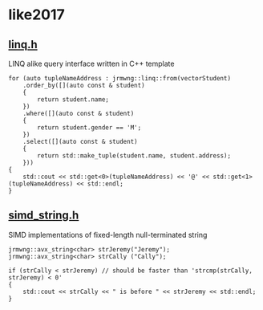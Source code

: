 # like2017

## [linq.h](like2017/linq.h)
LINQ alike query interface written in C++ template

    for (auto tupleNameAddress : jrmwng::linq::from(vectorStudent)
        .order_by([](auto const & student)
        {
            return student.name;
        })
        .where([](auto const & student)
        {
            return student.gender == 'M';
        })
        .select([](auto const & student)
        {
            return std::make_tuple(student.name, student.address);
        }))
    {
        std::cout << std::get<0>(tupleNameAddress) << '@' << std::get<1>(tupleNameAddress) << std::endl;
    }

## [simd_string.h](like2017/simd_string.h)
SIMD implementations of fixed-length null-terminated string

    jrmwng::avx_string<char> strJeremy("Jeremy");
    jrmwng::avx_string<char> strCally ("Cally");
    
    if (strCally < strJeremy) // should be faster than 'strcmp(strCally, strJeremy) < 0'
    {
        std::cout << strCally << " is before " << strJeremy << std::endl;
    }
